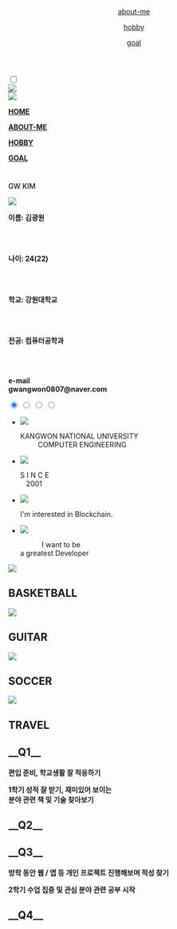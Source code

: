 <!DOCTYPE html>
<html lang="en">
<head>
  <meta charset="UTF-8">
  <meta name="viewport" content="width=device-width, initial-scale=1.0">
  <title>Document</title>
  <link rel="stylesheet" href="../css/style.css">
  <script defer src="../js/script.js"></script>
</head>
  <body>
  <div id="wrap">
    <header>
      <div class="about-me"><p><a href="#section1">about-me</a></p></div>
      <div class="hobby"><p><a href="#section2">hobby</a></p></div>
      <div class="goal"><p><a href="#section3">goal</a></p></div>
    </header>
    <aside>
      <div id="profile-top">
        <div id="toggle">
          <i class="indicator"></i>
        </div>
        <div class="menutab">
          <input type="checkbox" id="menuicon">
          <label for="menuicon">
            <div class="menu-on">
              <img src="../jpg/menu.png">
            </div>
            <div class="menu-off">
              <img src="../jpg/cancel.png">
            </div>
            </label>
          <div class="menubar">
            <div class="menuitem"><p><a href="#profile-top"><b>HOME</b></a></p></div>
            <div class="menuitem"><p><a href="#section1"><b>ABOUT-ME</b></a></p></div>
            <div class="menuitem"><p><a href="#section2"><b>HOBBY</b></a></p></div>
            <div class="menuitem"><p><a href="#section3"><b>GOAL</b></a></p></div>
          </div>
        </div>
        <div class="hello">
          <p style="padding-top: 25px; font-weight: 500;">GW KIM</p>
        </div>
        <div class="photo">
          <img src="../jpg/profile.jpg">
        </div>
      </div>
      <div id="profile-bottom">
        <div class="introduce">
          <p><b>이름: 김광원</b></p><br><br>
          <p><b>나이: 24(22)</b></p><br><br>
          <p><b>학교: 강원대학교</b></p><br><br>
          <p><b>전공: 컴퓨터공학과</b></p><br><br>
          <p><b>e-mail<br>gwangwon0807@naver.com</b></p>
        </div>
      </div>
    </aside>
    <section id="section1">
      <input type="radio" name="slide" id="slide1" checked>
      <input type="radio" name="slide" id="slide2">
      <input type="radio" name="slide" id="slide3">
      <input type="radio" name="slide" id="slide4">
      <ul class="slidelist">
        <li class="slideitem">
          <div>
            <label for="slide4" class="left"></label>
            <label for="slide2" class="right"></label>
            <a><img src="../jpg/knu.png"></a>
            <P class="slidetext">KANGWON NATIONAL UNIVERSITY<br>&nbsp;&nbsp;&nbsp;&nbsp;&nbsp;&nbsp;&nbsp;&nbsp;&nbsp;COMPUTER ENGINEERING</P>
          </div>
        </li>
        <li class="slideitem">
          <label for="slide1" class="left"></label>
          <label for="slide3" class="right"></label>
          <a><img src="../jpg/ulsan.jpg"></a>
          <P class="slidetext">S I N C E<br>&nbsp;&nbsp;&nbsp;2001</P>
        </li>
        <li class="slideitem">
          <label for="slide2" class="left"></label>
          <label for="slide4" class="right"></label>
          <a><img src="../jpg/blockchain.jpg"></a>
          <P class="slidetext">I'm interested in Blockchain.<br></P>
        </li>
        <li class="slideitem">
          <label for="slide3" class="left"></label>
          <label for="slide1" class="right"></label>
          <a><img src="../jpg/code.jpg"></a>
          <P class="slidetext">&nbsp;&nbsp;&nbsp;&nbsp;&nbsp;&nbsp;&nbsp;&nbsp;&nbsp;&nbsp;&nbsp;I want to be<br>a greatest Developer</P>
        </li>
      </ul>
    </section>
    <section id="section2">
      <div class="hobbyitem">
        <div class="hobbycard hobbycard-left hobbycard-top">
          <img src="../jpg/basketball.jpg">
          <div class="info">
            <h1>BASKETBALL</h1>
          </div>
        </div>
      </div>
      <div class="hobbyitem">
        <div class="hobbycard hobbycard-right hobbycard-top">
          <img src="../jpg/guitar.jpg">
          <div class="info">
            <h1>GUITAR</h1>
          </div>
        </div>
      </div>
      <div class="hobbyitem">
        <div class="hobbycard hobbycard-left hobbycard-bottom">
          <img src="../jpg/soccer.jpg">
          <div class="info">
            <h1>SOCCER</h1>
          </div>
        </div>
      </div>
      <div class="hobbyitem">
        <div class="hobbycard hobbycard-right hobbycard-bottom">
          <img src="../jpg/travel.jpg">
          <div class="info">
            <h1>TRAVEL</h1>
          </div>
        </div>
      </div>
    </section>
    <section id="section3">
      <div class="goal">
        <div class="quarter" id="quarter1">
          <div class="goalcontent goalcontent-left"></div>
          <div class="quarterNum">
            <h1>__Q1__</h1>
          </div>
          <div class="goalcontent goalcontent-right">
            <p class="goal_p"><b>편입 준비, 학교생활 잘 적응하기</b></p>
          </div>
        </div>
      </div>
      <div class="goal">
        <div class="quarter" id="quarter2">
          <div class="goalcontent goalcontent-left">
            <p class="goal_p"><b>1학기 성적 잘 받기, 재미있어 보이는<br>분야 관련 책 및 기술 찾아보기</b></p>
          </div>
          <div class="quarterNum">
            <h1>__Q2__</h1>
          </div>
          <div class="goalcontent goalcontent-right"></div>
        </div>
      </div>
      <div class="goal">
        <div class="quarter" id="quarter3">
          <div class="goalcontent goalcontent-left"></div>
          <div class="quarterNum">
            <h1>__Q3__</h1>
          </div>
          <div class="goalcontent goalcontent-right">
            <p class="goal_p"><b>방학 동안 웹 / 앱 등 개인 프로젝트 진행해보며 적성 찾기</b></p>
          </div>
        </div>
      </div>
      <div class="goal">
        <div class="quarter" id="quarter4">
          <div class="goalcontent goalcontent-left">
            <p class="goal_p"><b>2학기 수업 집중 및 관심 분야 관련 공부 시작</b></p>
          </div>
          <div class="quarterNum">
            <h1>__Q4__</h1>
          </div>
          <div class="goalcontent goalcontent-right"></div>
        </div>
      </div>
    </section>
  </div>
</body>
</html>
